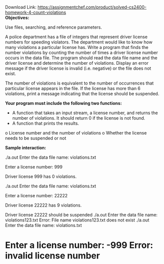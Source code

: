 Download Link: https://assignmentchef.com/product/solved-cs2400-homework-4-count-violations
<br>
<strong>Objectives: </strong>

Use files, searching, and reference parameters.

A police department has a file of integers that represent driver license numbers for speeding violators. The department would like to know how many violations a particular license has.  Write a program that finds the number violations by counting the number of times a driver license number occurs in the data file.  The program should read the data file name and the driver license and determine the number of violations. Display an error message if the driver license is invalid (i.e. negative) or the file does not exist.

The number of violations is equivalent to the number of occurrences that particular license appears in the file. If the license has more than 6 violations, print a message indicating that the license should be suspended.

<strong>Your program must include the following two functions: </strong>

<ul>

 <li>A function that takes an input stream, a license number, and returns the number of violations. It should return 0 if the license is not found.</li>

 <li>A function that prints the results.</li>

</ul>

o License number and the number of violations o Whether the license needs to be suspended or not

<strong>Sample interaction: </strong>

./a.out Enter the data file name: violations.txt

Enter a license number: 999

Driver license 999 has 0 violations.

./a.out Enter the data file name: violations.txt

Enter a license number: 22222

Driver license 22222 has 9 violations.

Driver license 22222 should be suspended ./a.out Enter the data file name: violations123.txt Error: File name violations123.txt does not exist ./a.out Enter the data file name: violations.txt

<h1>Enter a license number: -999 Error: invalid license number</h1>

<strong>             </strong>